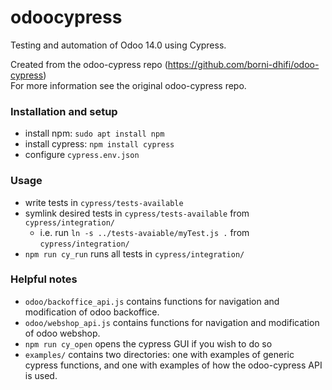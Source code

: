 # odoocypress
Testing and automation of Odoo 14.0 using Cypress.

Created from the odoo-cypress repo (https://github.com/borni-dhifi/odoo-cypress) \
For more information see the original odoo-cypress repo.

### Installation and setup
* install npm: `sudo apt install npm`
* install cypress: `npm install cypress`
* configure `cypress.env.json`

### Usage
* write tests in `cypress/tests-available`
* symlink desired tests in `cypress/tests-available` from `cypress/integration/`
  * i.e. run `ln -s ../tests-avaiable/myTest.js .` from `cypress/integration/` 
* `npm run cy_run` runs all tests in `cypress/integration/`

### Helpful notes
* `odoo/backoffice_api.js` contains functions for navigation and modification of odoo backoffice.
* `odoo/webshop_api.js` contains functions for navigation and modification of odoo webshop.
* `npm run cy_open` opens the cypress GUI if you wish to do so
* `examples/` contains two directories: one with examples of generic cypress functions, and one with examples of how the odoo-cypress API is used.
